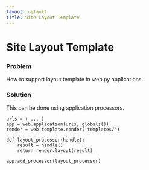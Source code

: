 ```yaml
---
layout: default
title: Site Layout Template
---
```


# Site Layout Template

### Problem

How to support layout template in web.py applications.

### Solution

This can be done using application processors.
    
    urls = ( ... )
    app = web.application(urls, globals())
    render = web.template.render('templates/')
    
    def layout_processor(handle):
        result = handle()
        return render.layout(result)

    app.add_processor(layout_processor)

